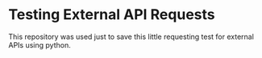 # Testing External API Requests

This repository was used just to save this little requesting test for external APIs using python.
